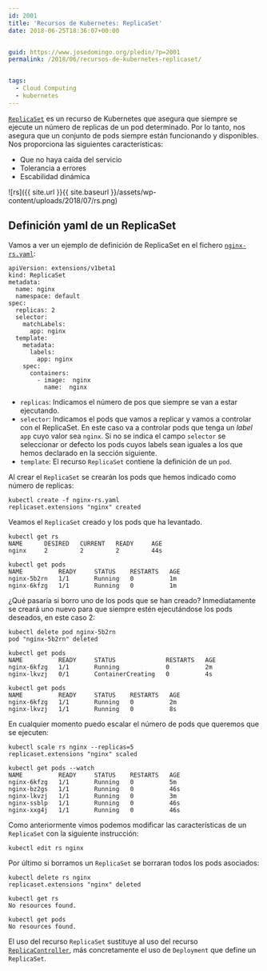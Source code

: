 ```yaml
---
id: 2001
title: 'Recursos de Kubernetes: ReplicaSet'
date: 2018-06-25T18:36:07+00:00


guid: https://www.josedomingo.org/pledin/?p=2001
permalink: /2018/06/recursos-de-kubernetes-replicaset/


tags:
  - Cloud Computing
  - kubernetes
---
```


[`ReplicaSet`](https://kubernetes.io/docs/concepts/workloads/controllers/replicaset/) es un recurso de Kubernetes que asegura que siempre se ejecute un número de replicas de un pod determinado. Por lo tanto, nos asegura que un conjunto de pods siempre están funcionando y disponibles. Nos proporciona las siguientes características:

* Que no haya caída del servicio
* Tolerancia a errores
* Escabilidad dinámica

![rs]({{ site.url }}{{ site.baseurl }}/assets/wp-content/uploads/2018/07/rs.png)

## Definición yaml de un ReplicaSet

Vamos a ver un ejemplo de definición de ReplicaSet en el fichero [`nginx-rs.yaml`](ejemplo/nginx/nginx-rs.yaml):

    apiVersion: extensions/v1beta1
    kind: ReplicaSet
    metadata:
      name: nginx
      namespace: default
    spec:
      replicas: 2
      selector:
        matchLabels:
          app: nginx
      template:
        metadata:
          labels:
            app: nginx
        spec:
          containers:
            - image:  nginx
              name:  nginx

* `replicas`: Indicamos el número de pos que siempre se van a estar ejecutando.
* `selector`: Indicamos el pods que vamos a replicar y vamos a controlar con el ReplicaSet. En este caso va a controlar pods que tenga un *label* `app` cuyo valor sea `nginx`. Si no se indica el campo `selector` se seleccionar or defecto los pods cuyos labels sean iguales a los que hemos declarado en la sección siguiente.
* `template`: El recurso `ReplicaSet` contiene la definición de un `pod`.

Al crear el `ReplicaSet` se crearán los pods que hemos indicado como número de replicas:

    kubectl create -f nginx-rs.yaml
    replicaset.extensions "nginx" created

Veamos  el `ReplicaSet` creado y los pods que ha levantado.

    kubectl get rs
    NAME      DESIRED   CURRENT   READY     AGE
    nginx     2         2         2         44s

    kubectl get pods
    NAME          READY     STATUS    RESTARTS   AGE
    nginx-5b2rn   1/1       Running   0          1m
    nginx-6kfzg   1/1       Running   0          1m

¿Qué pasaría si borro uno de los pods que se han creado? Inmediatamente se creará uno nuevo para que siempre estén ejecutándose los pods deseados, en este caso 2:

    kubectl delete pod nginx-5b2rn
    pod "nginx-5b2rn" deleted
    
    kubectl get pods
    NAME          READY     STATUS              RESTARTS   AGE
    nginx-6kfzg   1/1       Running             0          2m
    nginx-lkvzj   0/1       ContainerCreating   0          4s
    
    kubectl get pods
    NAME          READY     STATUS    RESTARTS   AGE
    nginx-6kfzg   1/1       Running   0          2m
    nginx-lkvzj   1/1       Running   0          8s

En cualquier momento puedo escalar el número de pods que queremos que se ejecuten:

    kubectl scale rs nginx --replicas=5
    replicaset.extensions "nginx" scaled
    
    kubectl get pods --watch
    NAME          READY     STATUS    RESTARTS   AGE
    nginx-6kfzg   1/1       Running   0          5m
    nginx-bz2gs   1/1       Running   0          46s
    nginx-lkvzj   1/1       Running   0          3m
    nginx-ssblp   1/1       Running   0          46s
    nginx-xxg4j   1/1       Running   0          46s

Como anteriormente vimos podemos modificar las características de un `ReplicaSet` con la siguiente instrucción:

    kubectl edit rs nginx

Por último si borramos un `ReplicaSet` se borraran todos los pods asociados:

    kubectl delete rs nginx
    replicaset.extensions "nginx" deleted

    kubectl get rs
    No resources found.

    kubectl get pods 
    No resources found.

El uso del recurso `ReplicaSet` sustituye al uso del recurso [`ReplicaController`](https://kubernetes.io/docs/concepts/workloads/controllers/replicationcontroller/), más concretamente el uso de `Deployment` que define un `ReplicaSet`.